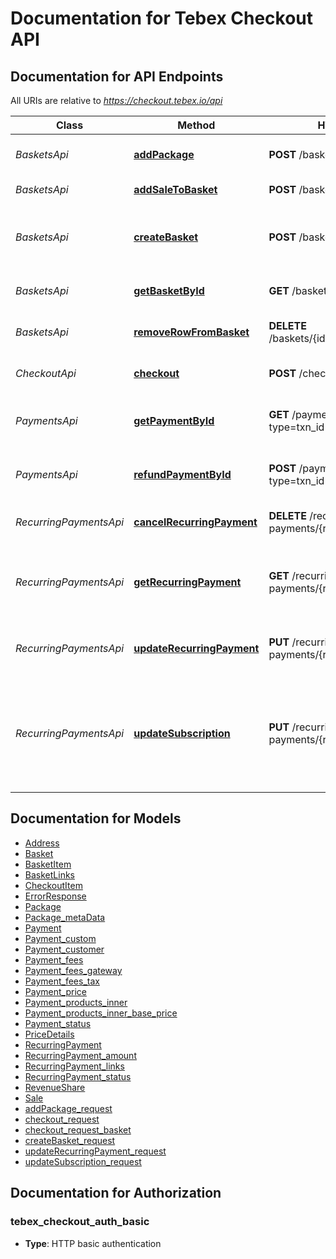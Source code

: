# Documentation for Tebex Checkout API

<a name="documentation-for-api-endpoints"></a>
## Documentation for API Endpoints

All URIs are relative to *https://checkout.tebex.io/api*

| Class | Method | HTTP request | Description |
|------------ | ------------- | ------------- | -------------|
| *BasketsApi* | [**addPackage**](Apis/BasketsApi.md#addpackage) | **POST** /baskets/{ident}/packages | Add a package to the basket |
*BasketsApi* | [**addSaleToBasket**](Apis/BasketsApi.md#addsaletobasket) | **POST** /baskets/{ident}/sales | Add a sale to the basket |
*BasketsApi* | [**createBasket**](Apis/BasketsApi.md#createbasket) | **POST** /baskets | Create a basket that can be used to pay for items |
*BasketsApi* | [**getBasketById**](Apis/BasketsApi.md#getbasketbyid) | **GET** /baskets/{ident} | Fetch a basket by its identifier |
*BasketsApi* | [**removeRowFromBasket**](Apis/BasketsApi.md#removerowfrombasket) | **DELETE** /baskets/{ident}/packages/{row.id} | Remove a row from the basket |
| *CheckoutApi* | [**checkout**](Apis/CheckoutApi.md#checkout) | **POST** /checkout | Create a checkout request |
| *PaymentsApi* | [**getPaymentById**](Apis/PaymentsApi.md#getpaymentbyid) | **GET** /payments/{txnId}?type&#x3D;txn_id | Fetch a payment by its transaction ID |
*PaymentsApi* | [**refundPaymentById**](Apis/PaymentsApi.md#refundpaymentbyid) | **POST** /payments/{txnId}/refund?type&#x3D;txn_id | Refund a payment by its transaction ID |
| *RecurringPaymentsApi* | [**cancelRecurringPayment**](Apis/RecurringPaymentsApi.md#cancelrecurringpayment) | **DELETE** /recurring-payments/{reference} | Cancel a recurring payment |
*RecurringPaymentsApi* | [**getRecurringPayment**](Apis/RecurringPaymentsApi.md#getrecurringpayment) | **GET** /recurring-payments/{reference} | Fetch a recurring payment (subscription) by its reference |
*RecurringPaymentsApi* | [**updateRecurringPayment**](Apis/RecurringPaymentsApi.md#updaterecurringpayment) | **PUT** /recurring-payments/{reference}/status | Pause or reactivate a recurring payment |
*RecurringPaymentsApi* | [**updateSubscription**](Apis/RecurringPaymentsApi.md#updatesubscription) | **PUT** /recurring-payments/{reference} | Update a subscription with a new product / amount to pay - replacing the existing product |


<a name="documentation-for-models"></a>
## Documentation for Models

 - [Address](./Models/Address.md)
 - [Basket](./Models/Basket.md)
 - [BasketItem](./Models/BasketItem.md)
 - [BasketLinks](./Models/BasketLinks.md)
 - [CheckoutItem](./Models/CheckoutItem.md)
 - [ErrorResponse](./Models/ErrorResponse.md)
 - [Package](./Models/Package.md)
 - [Package_metaData](./Models/Package_metaData.md)
 - [Payment](./Models/Payment.md)
 - [Payment_custom](./Models/Payment_custom.md)
 - [Payment_customer](./Models/Payment_customer.md)
 - [Payment_fees](./Models/Payment_fees.md)
 - [Payment_fees_gateway](./Models/Payment_fees_gateway.md)
 - [Payment_fees_tax](./Models/Payment_fees_tax.md)
 - [Payment_price](./Models/Payment_price.md)
 - [Payment_products_inner](./Models/Payment_products_inner.md)
 - [Payment_products_inner_base_price](./Models/Payment_products_inner_base_price.md)
 - [Payment_status](./Models/Payment_status.md)
 - [PriceDetails](./Models/PriceDetails.md)
 - [RecurringPayment](./Models/RecurringPayment.md)
 - [RecurringPayment_amount](./Models/RecurringPayment_amount.md)
 - [RecurringPayment_links](./Models/RecurringPayment_links.md)
 - [RecurringPayment_status](./Models/RecurringPayment_status.md)
 - [RevenueShare](./Models/RevenueShare.md)
 - [Sale](./Models/Sale.md)
 - [addPackage_request](./Models/addPackage_request.md)
 - [checkout_request](./Models/checkout_request.md)
 - [checkout_request_basket](./Models/checkout_request_basket.md)
 - [createBasket_request](./Models/createBasket_request.md)
 - [updateRecurringPayment_request](./Models/updateRecurringPayment_request.md)
 - [updateSubscription_request](./Models/updateSubscription_request.md)


<a name="documentation-for-authorization"></a>
## Documentation for Authorization

<a name="tebex_checkout_auth_basic"></a>
### tebex_checkout_auth_basic

- **Type**: HTTP basic authentication

